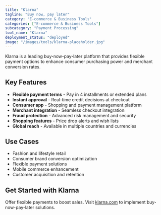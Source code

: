 ```yaml
---
title: "Klarna"
tagline: "Buy now, pay later"
category: "E-commerce & Business Tools"
categories: ["E-commerce & Business Tools"]
subcategory: "Payment Processing"
tool_name: "Klarna"
deployment_status: "deployed"
image: "/images/tools/klarna-placeholder.jpg"
---
```

Klarna is a leading buy-now-pay-later platform that provides flexible payment options to enhance consumer purchasing power and merchant conversion rates.

## Key Features

- **Flexible payment terms** - Pay in 4 installments or extended plans
- **Instant approval** - Real-time credit decisions at checkout
- **Consumer app** - Shopping and payment management platform
- **Merchant integration** - Seamless checkout integration
- **Fraud protection** - Advanced risk management and security
- **Shopping features** - Price drop alerts and wish lists
- **Global reach** - Available in multiple countries and currencies

## Use Cases

- Fashion and lifestyle retail
- Consumer brand conversion optimization
- Flexible payment solutions
- Mobile commerce enhancement
- Customer acquisition and retention

## Get Started with Klarna

Offer flexible payments to boost sales. Visit [klarna.com](https://www.klarna.com) to implement buy-now-pay-later solutions.